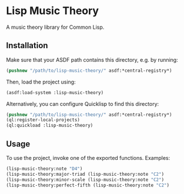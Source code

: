 # Lisp Music Theory
A music theory library for Common Lisp.

## Installation
Make sure that your ASDF path contains this directory, e.g. by running:

```lisp
(pushnew "/path/to/lisp-music-theory/" asdf:*central-registry*)
```

Then, load the project using:

```lisp
(asdf:load-system :lisp-music-theory)
```

Alternatively, you can configure Quicklisp to find this directory:

```lisp
(pushnew "/path/to/lisp-music-theory/" asdf:*central-registry*)
(ql:register-local-projects)
(ql:quickload :lisp-music-theory)
```

## Usage
To use the project, invoke one of the exported functions. Examples:

```lisp
(lisp-music-theory:note "D4")
(lisp-music-theory:major-triad (lisp-music-theory:note "C2")
(lisp-music-theory:minor-scale (lisp-music-theory:note "C2")
(lisp-music-theory:perfect-fifth (lisp-music-theory:note "C2")
```
